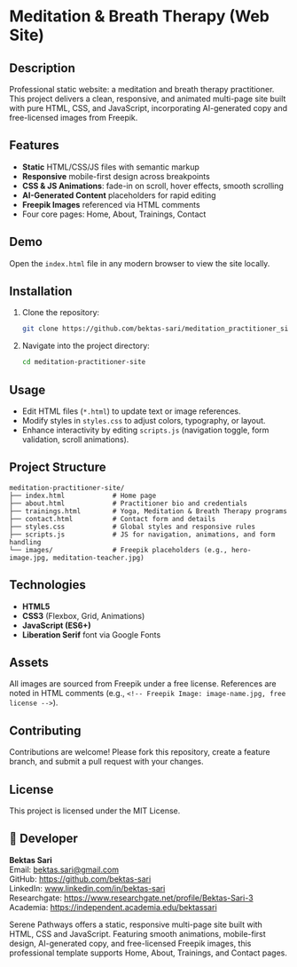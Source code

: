# Meditation & Breath Therapy (Web Site)

## Description

Professional static website: a meditation and breath therapy practitioner. 
This project delivers a clean, responsive, and animated multi-page site built with pure HTML, CSS, and JavaScript, incorporating AI-generated copy and free-licensed images from Freepik.

## Features

* **Static** HTML/CSS/JS files with semantic markup
* **Responsive** mobile-first design across breakpoints
* **CSS & JS Animations**: fade-in on scroll, hover effects, smooth scrolling
* **AI-Generated Content** placeholders for rapid editing
* **Freepik Images** referenced via HTML comments
* Four core pages: Home, About, Trainings, Contact

## Demo

Open the `index.html` file in any modern browser to view the site locally.

## Installation

1. Clone the repository:

   ```bash
   git clone https://github.com/bektas-sari/meditation_practitioner_site.git
   ```
2. Navigate into the project directory:

   ```bash
   cd meditation-practitioner-site
   ```

## Usage

* Edit HTML files (`*.html`) to update text or image references.
* Modify styles in `styles.css` to adjust colors, typography, or layout.
* Enhance interactivity by editing `scripts.js` (navigation toggle, form validation, scroll animations).

## Project Structure

```plaintext
meditation-practitioner-site/
├── index.html            # Home page
├── about.html            # Practitioner bio and credentials
├── trainings.html        # Yoga, Meditation & Breath Therapy programs
├── contact.html          # Contact form and details
├── styles.css            # Global styles and responsive rules
├── scripts.js            # JS for navigation, animations, and form handling
└── images/               # Freepik placeholders (e.g., hero-image.jpg, meditation-teacher.jpg)
```

## Technologies

* **HTML5**
* **CSS3** (Flexbox, Grid, Animations)
* **JavaScript (ES6+)**
* **Liberation Serif** font via Google Fonts

## Assets

All images are sourced from Freepik under a free license. References are noted in HTML comments (e.g., `<!-- Freepik Image: image-name.jpg, free license -->`).

## Contributing

Contributions are welcome! Please fork this repository, create a feature branch, and submit a pull request with your changes.

## License

This project is licensed under the MIT License.

## 👤 Developer
**Bektas Sari**  
Email: bektas.sari@gmail.com  <br>
GitHub: https://github.com/bektas-sari <br>
LinkedIn: www.linkedin.com/in/bektas-sari <br>
Researchgate: https://www.researchgate.net/profile/Bektas-Sari-3 <br>
Academia: https://independent.academia.edu/bektassari <br>


Serene Pathways offers a static, responsive multi-page site built with HTML, CSS and JavaScript. Featuring smooth animations, mobile-first design, AI-generated copy, and free-licensed Freepik images, this professional template supports Home, About, Trainings, and Contact pages.
